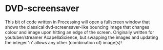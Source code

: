 # DVD-screensaver
This bit of code written in Processing will open a fullscreen window that shows the classical dvd-screensaver-like bouncing image that changes colour and image upon hitting an edge of the screen. Originally written for youtuber/streamer AcapellaScience, but swapping the images and updating the integer 'n' allows any other (combination of) image(s)!
